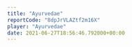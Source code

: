 ```yaml
---
title: "Ayurvedae"
reportCode: "8dpJrVLAZtf2m16X"
player: "Ayurvedae"
date: 2021-06-27T18:56:46.792000+00:00
---
```

